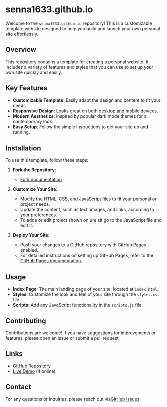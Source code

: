 # senna1633.github.io

Welcome to the `senna1633.github.io` repository! This is a customizable template website designed to help you build and launch your own personal site effortlessly.

## Overview

This repository contains a template for creating a personal website. It includes a variety of features and styles that you can use to set up your own site quickly and easily.

## Key Features

- **Customizable Template**: Easily adapt the design and content to fit your needs.
- **Responsive Design**: Looks great on both desktop and mobile devices.
- **Modern Aesthetics**: Inspired by popular dark mode themes for a contemporary look.
- **Easy Setup**: Follow the simple instructions to get your site up and running.

## Installation

To use this template, follow these steps:

1. **Fork the Repository**:
    - [Fork documentation](https://docs.github.com/en/pull-requests/collaborating-with-pull-requests/working-with-forks/fork-a-repo)

2. **Customize Your Site**:
    - Modify the HTML, CSS, and JavaScript files to fit your personal or project needs.
    - Update the content, such as text, images, and links, according to your preferences.
    - To adde or edit project shown on ure sit go to the JavaScript file and edit it.

3. **Deploy Your Site**:
    - Push your changes to a GitHub repository with GitHub Pages enabled.
    - For detailed instructions on setting up GitHub Pages, refer to the [GitHub Pages documentation](https://docs.github.com/en/pages).

## Usage

- **Index Page**: The main landing page of your site, located at `index.html`.
- **Styles**: Customize the look and feel of your site through the `styles.css` file.
- **Scripts**: Add any JavaScript functionality in the `scripts.js` file.

## Contributing

Contributions are welcome! If you have suggestions for improvements or features, please open an issue or submit a pull request.

## Links

- [GitHub Repository](https://github.com/senna1633/senna1633.github.io)
- [Live Demo](https://senna1633.github.io) (if online)

## Contact

For any questions or inquiries, please reach out via[GitHub Issues](https://github.com/senna1633/senna1633.github.io/issues).